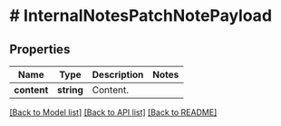 # # InternalNotesPatchNotePayload

## Properties

Name | Type | Description | Notes
------------ | ------------- | ------------- | -------------
**content** | **string** | Content. |

[[Back to Model list]](../../README.md#models) [[Back to API list]](../../README.md#endpoints) [[Back to README]](../../README.md)
